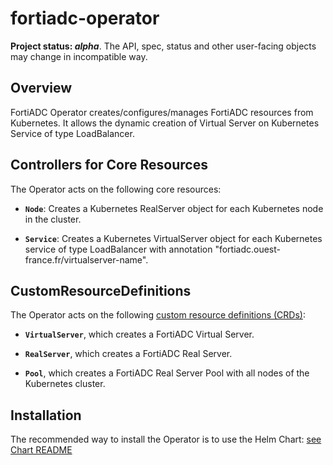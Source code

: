 # fortiadc-operator

**Project status: *alpha***. The API, spec, status and other user-facing objects may change in incompatible way.

## Overview

FortiADC Operator creates/configures/manages FortiADC resources from Kubernetes. It allows the dynamic creation of Virtual Server on Kubernetes Service of type LoadBalancer.

## Controllers for Core Resources

The Operator acts on the following core resources:

* **`Node`**: Creates a Kubernetes RealServer object for each Kubernetes node in the cluster.

* **`Service`**: Creates a Kubernetes VirtualServer object for each Kubernetes service of type LoadBalancer with annotation "fortiadc.ouest-france.fr/virtualserver-name".

## CustomResourceDefinitions

The Operator acts on the following [custom resource definitions (CRDs)](https://kubernetes.io/docs/tasks/access-kubernetes-api/extend-api-custom-resource-definitions/):

* **`VirtualServer`**, which creates a FortiADC Virtual Server.

* **`RealServer`**, which creates a FortiADC Real Server.

* **`Pool`**, which creates a FortiADC Real Server Pool with all nodes of the Kubernetes cluster.

## Installation

The recommended way to install the Operator is to use the Helm Chart: [see Chart README](charts/fortiadc-operator/README.md)

